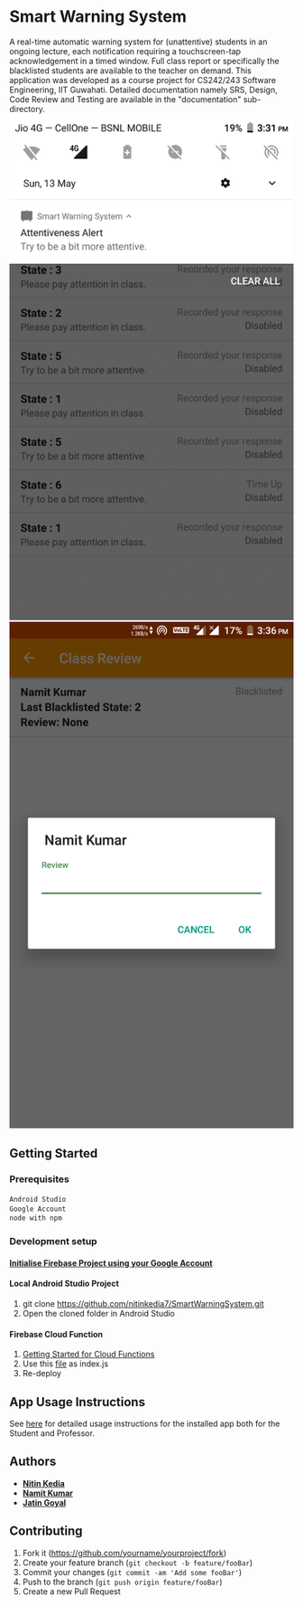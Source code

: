 # Smart Warning System

A real-time automatic warning system for (unattentive) students in an ongoing lecture, each notification requiring a touchscreen-tap acknowledgement in a timed window. Full class report or specifically the blacklisted students are available to the teacher on demand.
This application was developed as a course project for CS242/243 Software Engineering, IIT Guwahati. Detailed documentation namely SRS, Design, Code Review and Testing are available in the "documentation" sub-directory.
![Notification(s) recieved by Student](screenshots/notification.png) ![Report for the Teacher](screenshots/report.png)

## Getting Started

### Prerequisites

```sh
Android Studio
Google Account
node with npm
```

### Development setup

#### [Initialise Firebase Project using your Google Account](https://firebase.google.com/docs/android/setup)

#### Local Android Studio Project

1. git clone https://github.com/nitinkedia7/SmartWarningSystem.git
2. Open the cloned folder in Android Studio

#### Firebase Cloud Function

1. [Getting Started for Cloud Functions](https://firebase.google.com/docs/functions/get-started)
2. Use this [file](https://github.com/nitinkedia7/SmartWarningSystem/blob/master/index.js) as index.js
3. Re-deploy

## App Usage Instructions

See [here](https://github.com/nitinkedia7/SmartWarningSystem/blob/master/documentation/AppUsageInstructions.pdf) for detailed usage instructions for the installed app both for the Student and Professor.

## Authors

* **[Nitin Kedia](https://in.linkedin.com/in/nitinkedia7)**
* **[Namit Kumar](https://in.linkedin.com/in/namitkrarya)**
* **[Jatin Goyal](https://in.linkedin.com/in/jatingoyal412)**

## Contributing

1. Fork it (<https://github.com/yourname/yourproject/fork>)
2. Create your feature branch (`git checkout -b feature/fooBar`)
3. Commit your changes (`git commit -am 'Add some fooBar'`)
4. Push to the branch (`git push origin feature/fooBar`)
5. Create a new Pull Request